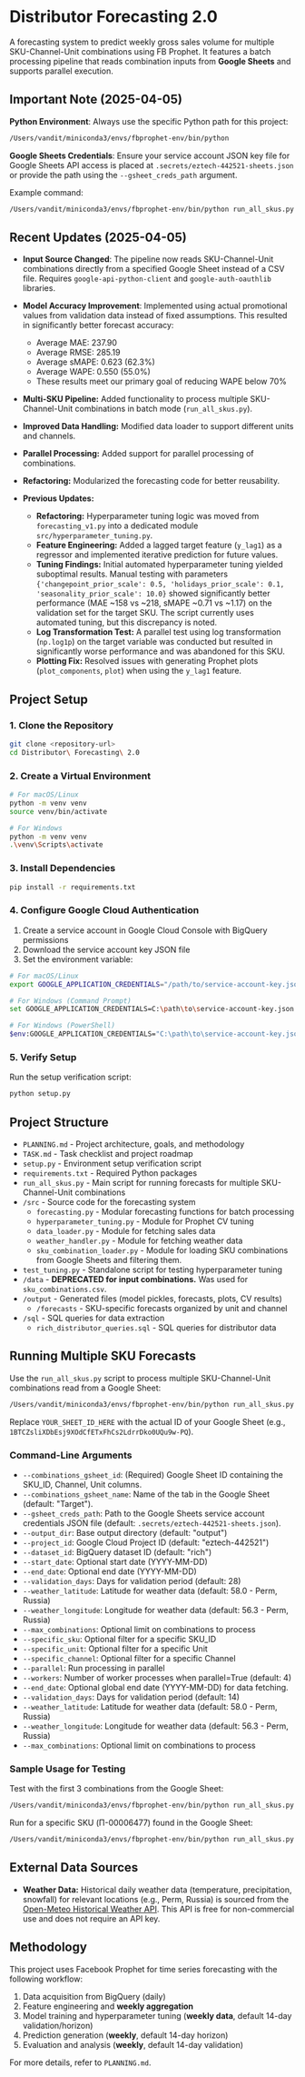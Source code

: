 # Distributor Forecasting 2.0

A forecasting system to predict weekly gross sales volume for multiple SKU-Channel-Unit combinations using FB Prophet. It features a batch processing pipeline that reads combination inputs from **Google Sheets** and supports parallel execution.

## Important Note (2025-04-05)

**Python Environment**: Always use the specific Python path for this project:
```bash
/Users/vandit/miniconda3/envs/fbprophet-env/bin/python
```

**Google Sheets Credentials**: Ensure your service account JSON key file for Google Sheets API access is placed at `.secrets/eztech-442521-sheets.json` or provide the path using the `--gsheet_creds_path` argument.

Example command:
```bash
/Users/vandit/miniconda3/envs/fbprophet-env/bin/python run_all_skus.py --combinations_gsheet_id YOUR_SHEET_ID_HERE
```

## Recent Updates (2025-04-05)

- **Input Source Changed**: The pipeline now reads SKU-Channel-Unit combinations directly from a specified Google Sheet instead of a CSV file. Requires `google-api-python-client` and `google-auth-oauthlib` libraries.
- **Model Accuracy Improvement**: Implemented using actual promotional values from validation data instead of fixed assumptions. This resulted in significantly better forecast accuracy:
  - Average MAE: 237.90
  - Average RMSE: 285.19
  - Average sMAPE: 0.623 (62.3%)
  - Average WAPE: 0.550 (55.0%)
  - These results meet our primary goal of reducing WAPE below 70%

- **Multi-SKU Pipeline:** Added functionality to process multiple SKU-Channel-Unit combinations in batch mode (`run_all_skus.py`).
- **Improved Data Handling:** Modified data loader to support different units and channels.
- **Parallel Processing:** Added support for parallel processing of combinations.
- **Refactoring:** Modularized the forecasting code for better reusability.
- **Previous Updates:**
  - **Refactoring:** Hyperparameter tuning logic was moved from `forecasting_v1.py` into a dedicated module `src/hyperparameter_tuning.py`.
  - **Feature Engineering:** Added a lagged target feature (`y_lag1`) as a regressor and implemented iterative prediction for future values.
  - **Tuning Findings:** Initial automated hyperparameter tuning yielded suboptimal results. Manual testing with parameters `{'changepoint_prior_scale': 0.5, 'holidays_prior_scale': 0.1, 'seasonality_prior_scale': 10.0}` showed significantly better performance (MAE ~158 vs ~218, sMAPE ~0.71 vs ~1.17) on the validation set for the target SKU. The script currently uses automated tuning, but this discrepancy is noted.
  - **Log Transformation Test:** A parallel test using log transformation (`np.log1p`) on the target variable was conducted but resulted in significantly worse performance and was abandoned for this SKU.
  - **Plotting Fix:** Resolved issues with generating Prophet plots (`plot_components`, `plot`) when using the `y_lag1` feature.

## Project Setup

### 1. Clone the Repository

```bash
git clone <repository-url>
cd Distributor\ Forecasting\ 2.0
```

### 2. Create a Virtual Environment

```bash
# For macOS/Linux
python -m venv venv
source venv/bin/activate

# For Windows
python -m venv venv
.\venv\Scripts\activate
```

### 3. Install Dependencies

```bash
pip install -r requirements.txt
```

### 4. Configure Google Cloud Authentication

1. Create a service account in Google Cloud Console with BigQuery permissions
2. Download the service account key JSON file
3. Set the environment variable:

```bash
# For macOS/Linux
export GOOGLE_APPLICATION_CREDENTIALS="/path/to/service-account-key.json"

# For Windows (Command Prompt)
set GOOGLE_APPLICATION_CREDENTIALS=C:\path\to\service-account-key.json

# For Windows (PowerShell)
$env:GOOGLE_APPLICATION_CREDENTIALS="C:\path\to\service-account-key.json"
```

### 5. Verify Setup

Run the setup verification script:

```bash
python setup.py
```

## Project Structure

- `PLANNING.md` - Project architecture, goals, and methodology
- `TASK.md` - Task checklist and project roadmap
- `setup.py` - Environment setup verification script
- `requirements.txt` - Required Python packages
- `run_all_skus.py` - Main script for running forecasts for multiple SKU-Channel-Unit combinations
- `/src` - Source code for the forecasting system
  - `forecasting.py` - Modular forecasting functions for batch processing
  - `hyperparameter_tuning.py` - Module for Prophet CV tuning
  - `data_loader.py` - Module for fetching sales data
  - `weather_handler.py` - Module for fetching weather data
  - `sku_combination_loader.py` - Module for loading SKU combinations from Google Sheets and filtering them.
- `test_tuning.py` - Standalone script for testing hyperparameter tuning
- `/data` - **DEPRECATED for input combinations.** Was used for `sku_combinations.csv`.
- `/output` - Generated files (model pickles, forecasts, plots, CV results)
  - `/forecasts` - SKU-specific forecasts organized by unit and channel
- `/sql` - SQL queries for data extraction
  - `rich_distributor_queries.sql` - SQL queries for distributor data

## Running Multiple SKU Forecasts

Use the `run_all_skus.py` script to process multiple SKU-Channel-Unit combinations read from a Google Sheet:

```bash
/Users/vandit/miniconda3/envs/fbprophet-env/bin/python run_all_skus.py --combinations_gsheet_id YOUR_SHEET_ID_HERE
```

Replace `YOUR_SHEET_ID_HERE` with the actual ID of your Google Sheet (e.g., `1BTCZsliXDbEsj9XOdCfETxFhCs2LdrrDko0UQu9w-PQ`).

### Command-Line Arguments

- `--combinations_gsheet_id`: (Required) Google Sheet ID containing the SKU_ID, Channel, Unit columns.
- `--combinations_gsheet_name`: Name of the tab in the Google Sheet (default: "Target").
- `--gsheet_creds_path`: Path to the Google Sheets service account credentials JSON file (default: `.secrets/eztech-442521-sheets.json`).
- `--output_dir`: Base output directory (default: "output")
- `--project_id`: Google Cloud Project ID (default: "eztech-442521")
- `--dataset_id`: BigQuery dataset ID (default: "rich")
- `--start_date`: Optional start date (YYYY-MM-DD)
- `--end_date`: Optional end date (YYYY-MM-DD)
- `--validation_days`: Days for validation period (default: 28)
- `--weather_latitude`: Latitude for weather data (default: 58.0 - Perm, Russia)
- `--weather_longitude`: Longitude for weather data (default: 56.3 - Perm, Russia)
- `--max_combinations`: Optional limit on combinations to process
- `--specific_sku`: Optional filter for a specific SKU_ID
- `--specific_unit`: Optional filter for a specific Unit
- `--specific_channel`: Optional filter for a specific Channel
- `--parallel`: Run processing in parallel
- `--workers`: Number of worker processes when parallel=True (default: 4)
- `--end_date`: Optional global end date (YYYY-MM-DD) for data fetching.
- `--validation_days`: Days for validation period (default: 14)
- `--weather_latitude`: Latitude for weather data (default: 58.0 - Perm, Russia)
- `--weather_longitude`: Longitude for weather data (default: 56.3 - Perm, Russia)
- `--max_combinations`: Optional limit on combinations to process

### Sample Usage for Testing

Test with the first 3 combinations from the Google Sheet:

```bash
/Users/vandit/miniconda3/envs/fbprophet-env/bin/python run_all_skus.py --combinations_gsheet_id YOUR_SHEET_ID_HERE --max_combinations 3
```

Run for a specific SKU (П-00006477) found in the Google Sheet:

```bash
/Users/vandit/miniconda3/envs/fbprophet-env/bin/python run_all_skus.py --combinations_gsheet_id YOUR_SHEET_ID_HERE --specific_sku "П-00006477"
```

## External Data Sources

- **Weather Data:** Historical daily weather data (temperature, precipitation, snowfall) for relevant locations (e.g., Perm, Russia) is sourced from the [Open-Meteo Historical Weather API](https://open-meteo.com/en/docs/historical-weather-api). This API is free for non-commercial use and does not require an API key.

## Methodology

This project uses Facebook Prophet for time series forecasting with the following workflow:

1. Data acquisition from BigQuery (daily)
2. Feature engineering and **weekly aggregation**
3. Model training and hyperparameter tuning (**weekly data**, default 14-day validation/horizon)
4. Prediction generation (**weekly**, default 14-day horizon)
5. Evaluation and analysis (**weekly**, default 14-day validation)

For more details, refer to `PLANNING.md`. 